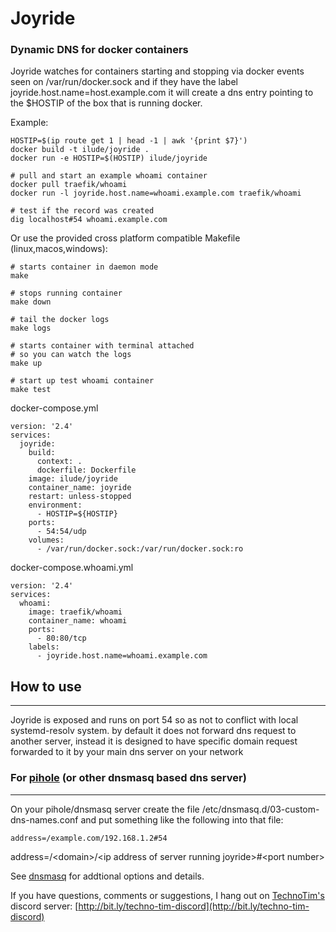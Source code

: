 # Joyride
### Dynamic DNS for docker containers

Joyride watches for containers starting and stopping via docker events seen on /var/run/docker.sock and if they have the label joyride.host.name=host.example.com it will create a dns entry pointing to the $HOSTIP of the box that is running docker.

Example:
```
HOSTIP=$(ip route get 1 | head -1 | awk '{print $7}')
docker build -t ilude/joyride .
docker run -e HOSTIP=$(HOSTIP) ilude/joyride

# pull and start an example whoami container
docker pull traefik/whoami
docker run -l joyride.host.name=whoami.example.com traefik/whoami

# test if the record was created
dig localhost#54 whoami.example.com
```

Or use the provided cross platform compatible Makefile (linux,macos,windows):
```
# starts container in daemon mode
make 

# stops running container
make down

# tail the docker logs
make logs

# starts container with terminal attached 
# so you can watch the logs
make up

# start up test whoami container
make test
```

docker-compose.yml
```
version: '2.4'
services:
  joyride:
    build:
      context: .
      dockerfile: Dockerfile
    image: ilude/joyride
    container_name: joyride
    restart: unless-stopped
    environment:
      - HOSTIP=${HOSTIP}
    ports:
      - 54:54/udp
    volumes:
      - /var/run/docker.sock:/var/run/docker.sock:ro
```

docker-compose.whoami.yml
```
version: '2.4'
services:
  whoami:
    image: traefik/whoami
    container_name: whoami
    ports:
      - 80:80/tcp
    labels:
      - joyride.host.name=whoami.example.com
```
## How to use
***
Joyride is exposed and runs on port 54 so as not to conflict with local systemd-resolv system. by default it does not forward dns request to another server, instead it is designed to have specific domain request forwarded to it by your main dns server on your network

### For [pihole](https://pi-hole.net/) (or other dnsmasq based dns server)
***
On your pihole/dnsmasq server create the file /etc/dnsmasq.d/03-custom-dns-names.conf
and put something like the following into that file:
```
address=/example.com/192.168.1.2#54
```
address=/\<domain\>/\<ip address of server running joyride\>#\<port number\> 

See [dnsmasq](https://thekelleys.org.uk/dnsmasq/docs/dnsmasq-man.html) for addtional options and details.

If you have questions, comments or suggestions, I hang out on [TechnoTim's](https://www.youtube.com/c/TechnoTimLive) discord server: [http://bit.ly/techno-tim-discord](http://bit.ly/techno-tim-discord)